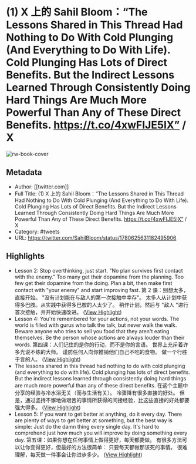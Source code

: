 # (1) X 上的 Sahil Bloom：“The Lessons Shared in This Thread Had Nothing to Do With Cold Plunging (And Everything to Do With Life). Cold Plunging Has Lots of Direct Benefits. But the Indirect Lessons Learned Through Consistently Doing Hard Things Are Much More Powerful Than Any of These Direct Benefits. https://t.co/4xwFIJE5IX” / X

![rw-book-cover](https://readwise-assets.s3.amazonaws.com/static/images/article2.74d541386bbf.png)

## Metadata
- Author: [[twitter.com]]
- Full Title: (1) X 上的 Sahil Bloom：“The Lessons Shared in This Thread Had Nothing to Do With Cold Plunging (And Everything to Do With Life). Cold Plunging Has Lots of Direct Benefits. But the Indirect Lessons Learned Through Consistently Doing Hard Things Are Much More Powerful Than Any of These Direct Benefits. https://t.co/4xwFIJE5IX” / X
- Category: #tweets
- URL: https://twitter.com/SahilBloom/status/1780625631182495906

## Highlights
- Lesson 2: Stop overthinking, just start. "No plan survives first contact with the enemy." Too many get their dopamine from the planning. Too few get their dopamine from the doing. Plan a bit, then make first contact with "your enemy" and start improving fast. 
  第 2 课：别想太多，直接开始。 "没有计划能在与敌人的第一次接触中幸存"。 太多人从计划中获得多巴胺。从实践中获得多巴胺的人太少了。 稍作计划，然后与 "敌人 "进行首次接触，并开始快速改进。 ([View Highlight](https://read.readwise.io/read/01hxe5q34r7wtdqk35r4akz2x8))
- Lesson 4: You're remembered for your actions, not your words. The world is filled with gurus who talk the talk, but never walk the walk. Beware anyone who tries to sell you food that they aren't eating themselves. Be the person whose actions are always louder than their words. 
  第四课：人们记住的是你的行动，而不是你的言语。 世界上充斥着许多光说不练的大师。 谨防任何人向你推销他们自己不吃的食物。 做一个行胜于言的人。 ([View Highlight](https://read.readwise.io/read/01hxe5mnts4jtj7xnzczkwgp1g))
- The lessons shared in this thread had nothing to do with cold plunging (and everything to do with life). Cold plunging has lots of direct benefits. But the indirect lessons learned through consistently doing hard things are much more powerful than any of these direct benefits. 
  在这个主题中分享的经验与冷水浴无关（而与生活有关）。 冷骤降有很多直接的好处。 但是，通过坚持不懈地做艰苦的事情所获得的间接经验，比这些直接的好处都要强大得多。 ([View Highlight](https://read.readwise.io/read/01hxe5pax1c0vnjpns0e70txvt))
- Lesson 5: If you want to get better at anything, do it every day. There are plenty of ways to get better at something, but the best way is simple: Just do the damn thing every single day. It's hard to comprehend just how much you will improve by doing something every day. 
  第五课：如果你想在任何事情上做得更好，每天都要做。 有很多方法可以让你变得更好，但最好的方法很简单： 只要每天都做那该死的事情。 很难理解，每天做一件事会让你进步多少。 ([View Highlight](https://read.readwise.io/read/01hxe5mrwjgj725ym4dtd1cyec))
